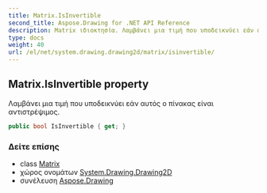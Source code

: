 ```yaml
---
title: Matrix.IsInvertible
second_title: Aspose.Drawing for .NET API Reference
description: Matrix ιδιοκτησία. Λαμβάνει μια τιμή που υποδεικνύει εάν αυτός ο πίνακας είναι αντιστρέψιμος.
type: docs
weight: 40
url: /el/net/system.drawing.drawing2d/matrix/isinvertible/
---
```

## Matrix.IsInvertible property

Λαμβάνει μια τιμή που υποδεικνύει εάν αυτός ο πίνακας είναι αντιστρέψιμος.

```csharp
public bool IsInvertible { get; }
```

### Δείτε επίσης

* class [Matrix](../)
* χώρος ονομάτων [System.Drawing.Drawing2D](../../matrix/)
* συνέλευση [Aspose.Drawing](../../../)


